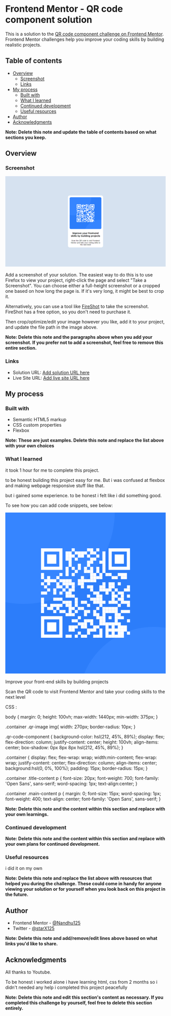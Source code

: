 # Frontend Mentor - QR code component solution

This is a solution to the [QR code component challenge on Frontend Mentor](https://www.frontendmentor.io/challenges/qr-code-component-iux_sIO_H). Frontend Mentor challenges help you improve your coding skills by building realistic projects. 

## Table of contents

- [Overview](#overview)
  - [Screenshot](#screenshot)
  - [Links](#links)
- [My process](#my-process)
  - [Built with](#built-with)
  - [What I learned](#what-i-learned)
  - [Continued development](#continued-development)
  - [Useful resources](#useful-resources)
- [Author](#author)
- [Acknowledgments](#acknowledgments)

**Note: Delete this note and update the table of contents based on what sections you keep.**

## Overview

### Screenshot

![](./images/screenshot.png)

Add a screenshot of your solution. The easiest way to do this is to use Firefox to view your project, right-click the page and select "Take a Screenshot". You can choose either a full-height screenshot or a cropped one based on how long the page is. If it's very long, it might be best to crop it.

Alternatively, you can use a tool like [FireShot](https://getfireshot.com/) to take the screenshot. FireShot has a free option, so you don't need to purchase it. 

Then crop/optimize/edit your image however you like, add it to your project, and update the file path in the image above.

**Note: Delete this note and the paragraphs above when you add your screenshot. If you prefer not to add a screenshot, feel free to remove this entire section.**

### Links

- Solution URL: [Add solution URL here](https://your-solution-url.com)
- Live Site URL: [Add live site URL here](https://your-live-site-url.com)

## My process

### Built with

- Semantic HTML5 markup
- CSS custom properties
- Flexbox

**Note: These are just examples. Delete this note and replace the list above with your own choices**

### What I learned

it took 1 hour for me to complete this project.

to be honest building this project easy for me. But i was confused at flexbox and making webpage responsive stuff like that.

but i gained some experience.
to be honest i felt like i did something good.


To see how you can add code snippets, see below:

<!DOCTYPE html>
<html lang="en">
<head>
  <meta charset="UTF-8">
  <meta name="viewport" content="width=device-width, initial-scale=1.0"> <!-- displays site properly based on user's device -->

  <link rel="icon" type="image/png" sizes="32x32" href="./images/favicon-32x32.png">
  
  <title>Frontend Mentor | QR code component</title>

  <!-- Feel free to remove these styles or customise in your own stylesheet 👍 -->
  <style>
    .attribution { font-size: 11px; text-align: center; }
    .attribution a { color: hsl(228, 45%, 44%); }
  </style>
  <link rel="preconnect" href="https://fonts.googleapis.com">
  <link rel="stylesheet" href="style.css">
</head>
<body>
  <div class="qr-code-component">
  <div class="container">
    <div class="qr-image">
        <img src="images/image-qr-code.png" alt="image">
    </div>
    <div class="title-content">
        <p>Improve your front-end skills by building projects</p>
    </div>
    <div class="main-content">
        <p>Scan the QR code to visit Frontend Mentor and take your coding skills to the next level</p>
    </div>
</div>
</div>
</body>
</html>

CSS :

body {
    margin: 0;
    height: 100vh;
    max-width: 1440px;
    min-width: 375px;
}

.container .qr-image img{
    width: 270px;
    border-radius: 10px;
}

.qr-code-component {
    background-color: hsl(212, 45%, 89%);
    display: flex;
    flex-direction: column;
    justify-content: center;
    height: 100vh;
    align-items: center;
    box-shadow: 0px 8px 8px hsl(212, 45%, 89%);
}


.container {
    display: flex;
    flex-wrap: wrap;
    width:min-content;
    flex-wrap: wrap;
    justify-content: center;
    flex-direction: column;
    align-items: center;
    background:hsl(0, 0%, 100%);
    padding: 15px;
    border-radius: 15px;
}

.container .title-content p {
    font-size: 20px;
    font-weight: 700;
    font-family: 'Open Sans', sans-serif;
    word-spacing: 1px;
    text-align:center;
}


.container .main-content p {
    margin: 0;
    font-size: 15px;
    word-spacing: 1px;
    font-weight: 400;
    text-align: center;
    font-family: 'Open Sans', sans-serif;
}


**Note: Delete this note and the content within this section and replace with your own learnings.**

### Continued development



**Note: Delete this note and the content within this section and replace with your own plans for continued development.**

### Useful resources

i did it on my own 

**Note: Delete this note and replace the list above with resources that helped you during the challenge. These could come in handy for anyone viewing your solution or for yourself when you look back on this project in the future.**

## Author

- Frontend Mentor - [@Nandhu125](https://www.frontendmentor.io/profile/Nandhu125)
- Twitter - [@starX125](https://www.twitter.com/starX125)

**Note: Delete this note and add/remove/edit lines above based on what links you'd like to share.**

## Acknowledgments
All thanks to Youtube.

To be honest i worked alone 
i have learning html, css from 2 months so i didn't needed any help 
i completed this project peacefully

**Note: Delete this note and edit this section's content as necessary. If you completed this challenge by yourself, feel free to delete this section entirely.**
